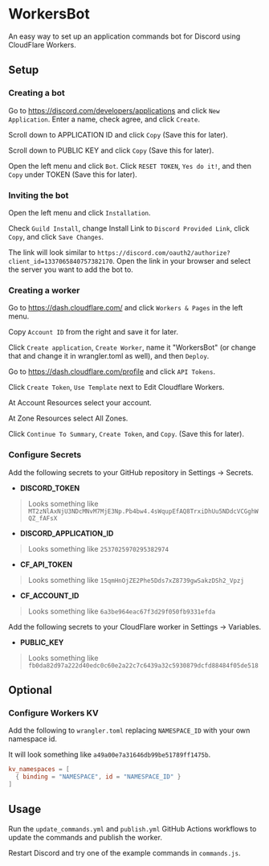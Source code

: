 # WorkersBot

An easy way to set up an application commands bot for Discord using CloudFlare Workers.

## Setup

### Creating a bot

Go to https://discord.com/developers/applications and click `New Application`. Enter a name, check agree, and click `Create`.

Scroll down to APPLICATION ID and click `Copy` (Save this for later).

Scroll down to PUBLIC KEY and click `Copy` (Save this for later).

Open the left menu and click `Bot`. Click `RESET TOKEN`, `Yes do it!`, and then `Copy` under TOKEN (Save this for later).

### Inviting the bot

Open the left menu and click `Installation`.

Check `Guild Install`, change Install Link to `Discord Provided Link`, click `Copy`, and click `Save Changes`.

The link will look similar to `https://discord.com/oauth2/authorize?client_id=1337065840757382170`. Open the link in your browser and select the server you want to add the bot to.

### Creating a worker

Go to https://dash.cloudflare.com/ and click `Workers & Pages` in the left menu.

Copy `Account ID` from the right and save it for later.

Click `Create application`, `Create Worker`, name it "WorkersBot" (or change that and change it in wrangler.toml as well), and then `Deploy`.

Go to https://dash.cloudflare.com/profile and click `API Tokens`.

Click `Create Token`, `Use Template` next to Edit Cloudflare Workers.

At Account Resources select your account.

At Zone Resources select All Zones.

Click `Continue To Summary`, `Create Token`, and `Copy`. (Save this for later).

### Configure Secrets

Add the following secrets to your GitHub repository in Settings -> Secrets.
- **DISCORD_TOKEN**

> Looks something like `MT2zNlAxNjU3NDcMNvM7MjE3Np.Pb4bw4.4sWqupEfAQ8TrxiDhUu5NDdcVCGghWQZ_fAFsX`

- **DISCORD_APPLICATION_ID**

> Looks something like `2537025970295382974`

- **CF_API_TOKEN**

> Looks something like `15qmHnOjZE2Phe5Dds7xZ8739gwSakzDSh2_Vpzj`

- **CF_ACCOUNT_ID**

> Looks something like `6a3be964eac67f3d29f050fb9331efda`

Add the following secrets to your CloudFlare worker in Settings -> Variables.
- **PUBLIC_KEY**

> Looks something like `fb0da82d97a222d40edc0c60e2a22c7c6439a32c5930879dcfd88484f05de518`

## Optional

### Configure Workers KV

Add the following to `wrangler.toml` replacing `NAMESPACE_ID` with your own namespace id. 

It will look something like `a49a00e7a31646db99be51789ff1475b`.
```toml
kv_namespaces = [
  { binding = "NAMESPACE", id = "NAMESPACE_ID" }
]
```

## Usage

Run the `update_commands.yml` and `publish.yml` GitHub Actions workflows to update the commands and publish the worker.

Restart Discord and try one of the example commands in `commands.js`.